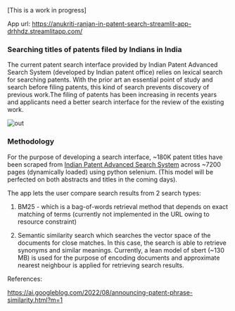 [This is a work in progress]

App url: https://anukriti-ranjan-in-patent-search-streamlit-app-drhhdz.streamlitapp.com/

### Searching titles of patents filed by Indians in India

The current patent search interface provided by Indian Patent Advanced Search System (developed by Indian patent office) relies on lexical search for searching patents. With the prior art an essential point of study and search before filing patents, this kind of search prevents discovery of previous work.The filing of patents has been increasing in recents years and applicants need a better search interface for the review of the existing work.

![out](https://user-images.githubusercontent.com/89630232/193036815-b0a271ee-a920-4fe5-9eb2-b620745b3b61.png)

### Methodology

For the purpose of developing a search interface, ~180K patent titles have been scraped from [Indian Patent Advanced Search System](https://ipindiaservices.gov.in/publicsearch/) across ~7200 pages (dynamically loaded) using python selenium. (This model will be perfected on both abstracts and titles in the coming days).

The app lets the user compare search results from 2 search types:
1) BM25 - which is a bag-of-words retrieval method that depends on exact matching of terms (currently not implemented in the URL owing to resource constraint)

2) Semantic similarity search which searches the vector space of the documents for close matches. In this case, the search is able to retrieve synonyms and similar meanings. Currently, a lean model of sbert (~130 MB) is used for the purpose of encoding documents and approximate nearest neighbour is applied for retrieving search results.



References:

https://ai.googleblog.com/2022/08/announcing-patent-phrase-similarity.html?m=1

